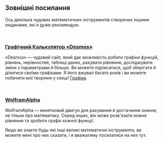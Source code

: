 ## Зовнішні посилання

Ось декілька чудових математичних інструментів створених іншими людинами, які я дуже рекомендую.

<br/>

[<MdImage img="math/tools/desmos-icon.png" alt="Desmos"></MdImage>](https://desmos.com/calculator)

### [Графічний Калькулятор «Desmos»](https://desmos.com/calculator)

«Desmos» — чудовий сайт, який дає можливість робити графіки функцій, рівнянь, нерівностей, таблиці даних, рахувати рівняння, досліджувати зміни з параметрами й більше. Ви можете підписатися, щоб зберігати й ділитися своїми графіками. Я його вжувал багато років і ви можете побачити мої творіння у секції [Графіки](/graphs).

<br/>

[<MdImage img="math/tools/wolframalpha-icon.png" alt="Desmos" width="256" height="125"></MdImage>](https://www.wolframalpha.com/)

### [WolframAlpha](https://www.wolframalpha.com/)

WolframAlpha — винятковий двигун для рахування й достачання знання, не тільки про математику. Серед інших, він може розв'язати кожне рівняння та зробити графік кожної функції.

Якщо ви знаєте будь-які інші великі математичні інструменти, ви можете мені про них сказати, і я вважатиму посилатися на них тут.
